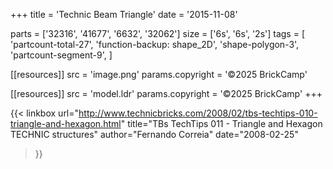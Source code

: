 +++
title = 'Technic Beam Triangle'
date  = '2015-11-08'

parts = ['32316', '41677', '6632', '32062']
size  = ['6s', '6s', '2s']
tags  = [
  'partcount-total-27',
  'function-backup: shape_2D',
  'shape-polygon-3',
  'partcount-segment-9',
]

[[resources]]
src              = 'image.png'
params.copyright = '©2025 BrickCamp'

[[resources]]
src              = 'model.ldr'
params.copyright = '©2025 BrickCamp'
+++

{{< linkbox
    url="http://www.technicbricks.com/2008/02/tbs-techtips-010-triangle-and-hexagon.html"
    title="TBs TechTips 011 - Triangle and Hexagon TECHNIC structures"
    author="Fernando Correia"
    date="2008-02-25"
>}}
